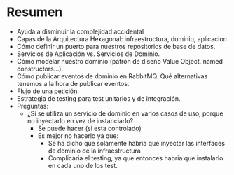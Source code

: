 # Resumen

* Ayuda a disminuir la complejidad accidental
* Capas de la Arquitectura Hexagonal: infraestructura, dominio, aplicacion
* Cómo definir un puerto para nuestros repositorios de base de datos.
* Servicios de Aplicación vs. Servicios de Dominio.
* Cómo modelar nuestro dominio (patrón de diseño Value Object, named constructors…).
* Cómo publicar eventos de dominio en RabbitMQ. Qué alternativas tenemos a la hora de publicar eventos.
* Flujo de una petición.
* Estrategia de testing para test unitarios y de integración.
* Preguntas:
  * ¿Si se utiliza un servicio de dominio en varios casos de uso, porque no inyectarlo en vez de instanciarlo?
    * Se puede hacer (si esta controlado)
    * Es mejor no hacerlo ya que:
      * Se ha dicho que solamente habria que inyectar las interfaces de dominio de la infraestructura
      * Complicaria el testing, ya que entonces habria que instalarlo en cada uno de los test.
